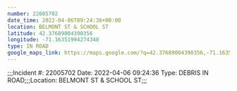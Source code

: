 ```yaml
---
number: 22005702
date_time: 2022-04-06T09:24:36+00:00
location: BELMONT ST & SCHOOL ST
latitude: 42.37689004390356
longitude: -71.16351994274348
type: IN ROAD
google_maps_link: https://maps.google.com/?q=42.37689004390356,-71.16351994274348
---
```


;;;Incident #: 22005702  Date: 2022-04-06 09:24:36  Type: DEBRIS IN ROAD;;;Location: BELMONT ST & SCHOOL ST;;;

